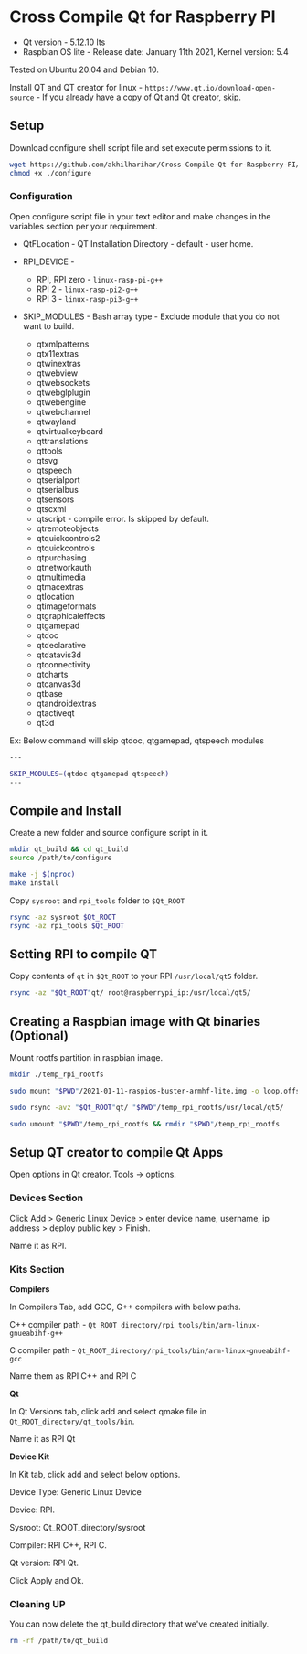 # Cross Compile Qt for Raspberry PI

* Qt version - 5.12.10 lts
* Raspbian OS lite - Release date: January 11th 2021, Kernel version: 5.4

Tested on Ubuntu 20.04 and Debian 10.

Install QT and QT creator for linux - `https://www.qt.io/download-open-source` - If you already have a copy of Qt and Qt creator, skip.

## Setup

Download configure shell script file and set execute permissions to it.

```bash
wget https://github.com/akhilharihar/Cross-Compile-Qt-for-Raspberry-PI/releases/download/v1.0/configure
chmod +x ./configure
```

### Configuration

Open configure script file in your text editor and make changes in the variables section per your requirement.

* QtFLocation - QT Installation Directory - default - user home. 

* RPI_DEVICE -
  * RPI, RPI zero - `linux-rasp-pi-g++`
  * RPI 2 - `linux-rasp-pi2-g++`
  * RPI 3 - `linux-rasp-pi3-g++`

* SKIP_MODULES - Bash array type - Exclude module that you do not want to build. 
  * qtxmlpatterns
  * qtx11extras
  * qtwinextras
  * qtwebview
  * qtwebsockets
  * qtwebglplugin
  * qtwebengine
  * qtwebchannel
  * qtwayland
  * qtvirtualkeyboard
  * qttranslations
  * qttools
  * qtsvg
  * qtspeech
  * qtserialport
  * qtserialbus
  * qtsensors
  * qtscxml
  * qtscript - compile error. Is skipped by default.
  * qtremoteobjects
  * qtquickcontrols2
  * qtquickcontrols
  * qtpurchasing
  * qtnetworkauth
  * qtmultimedia
  * qtmacextras
  * qtlocation
  * qtimageformats
  * qtgraphicaleffects
  * qtgamepad
  * qtdoc
  * qtdeclarative
  * qtdatavis3d
  * qtconnectivity
  * qtcharts
  * qtcanvas3d
  * qtbase
  * qtandroidextras
  * qtactiveqt
  * qt3d

Ex: Below command will skip qtdoc, qtgamepad, qtspeech modules
```bash
---

SKIP_MODULES=(qtdoc qtgamepad qtspeech)
---
```

## Compile and Install

Create a new folder and source configure script in it.


```bash
mkdir qt_build && cd qt_build
source /path/to/configure

make -j $(nproc)
make install
```

Copy `sysroot` and `rpi_tools` folder to `$Qt_ROOT`
```bash
rsync -az sysroot $Qt_ROOT
rsync -az rpi_tools $Qt_ROOT
```

## Setting RPI to compile QT

Copy contents of `qt` in `$Qt_ROOT` to your RPI `/usr/local/qt5` folder.

```bash
rsync -az "$Qt_ROOT"qt/ root@raspberrypi_ip:/usr/local/qt5/
```
 
## Creating a Raspbian image with Qt binaries (Optional)

Mount rootfs partition in raspbian image.

```bash
mkdir ./temp_rpi_rootfs

sudo mount "$PWD"/2021-01-11-raspios-buster-armhf-lite.img -o loop,offset=$(( 512 * 532480 )) "$PWD"/temp_rpi_rootfs

sudo rsync -avz "$Qt_ROOT"qt/ "$PWD"/temp_rpi_rootfs/usr/local/qt5/

sudo umount "$PWD"/temp_rpi_rootfs && rmdir "$PWD"/temp_rpi_rootfs
```

## Setup QT creator to compile Qt Apps

Open options in Qt creator. Tools -> options.

### Devices Section

Click Add > Generic Linux Device > enter device name, username, ip address > deploy public key > Finish.

Name it as RPI.

### Kits Section

**Compilers**

In Compilers Tab, add GCC, G++ compilers with below paths.

C++ compiler path - `Qt_ROOT_directory/rpi_tools/bin/arm-linux-gnueabihf-g++`

C compiler path -  `Qt_ROOT_directory/rpi_tools/bin/arm-linux-gnueabihf-gcc`

Name them as RPI C++ and RPI C

**Qt**

In Qt Versions tab, click add and select qmake file in `Qt_ROOT_directory/qt_tools/bin`.

Name it as RPI Qt

**Device Kit**

In Kit tab, click add and select below options.

Device Type: Generic Linux Device

Device: RPI.

Sysroot: Qt_ROOT_directory/sysroot

Compiler: RPI C++, RPI C.

Qt version: RPI Qt.

Click Apply and Ok.


### Cleaning UP
You can now delete the qt_build directory that we've created initially.

```bash
rm -rf /path/to/qt_build
```